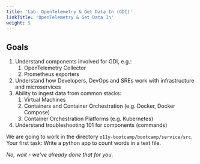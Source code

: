 ```yaml
---
title: 'Lab: OpenTelemetry & Get Data In (GDI)'
linkTitle: 'OpenTelemetry & Get Data In'
weight: 5
---
```

## Goals

1. Understand components involved for GDI, e.g.:
    1. OpenTelemetry Collector
    1. Prometheus exporters
1. Understand how Developers, DevOps and SREs work with infrastructure and microservices
1. Ability to ingest data from common stacks:
    1. Virtual Machines
    1. Containers and Container Orchestration (e.g. Docker, Docker Compose)
    1. Container Orchestration Platforms (e.g. Kubernetes)
1. Understand troubleshooting 101 for components (commands)

We are going to work in the directory `o11y-bootcamp/bootcamp/service/src`.
Your first task: Write a python app to count words in a text file.

*No, wait - we've already done that for you*.
